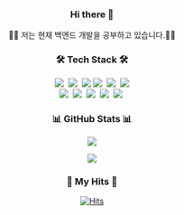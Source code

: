 <h3 align="center"> Hi there 👋 </h3>

<p align="center">
🧑‍💻 저는 현재 백엔드 개발을 공부하고 있습니다.👨‍💻
</p>

<h3 align="center">🛠 Tech Stack 🛠</h3>
<p align="center">
  <img src="https://img.shields.io/badge/java-%23007396.svg?&style=for-the-badge&logo=java&logoColor=white" />&nbsp
  <img src="https://img.shields.io/badge/javascript-%23F7DF1E.svg?&style=for-the-badge&logo=javascript&logoColor=black" />&nbsp
  <img src="https://img.shields.io/badge/jquery-%230769AD.svg?&style=for-the-badge&logo=jquery&logoColor=white" />
  <img src="https://img.shields.io/badge/html5-%23E34F26.svg?&style=for-the-badge&logo=html5&logoColor=white" />&nbsp
  <img src="https://img.shields.io/badge/css3-%231572B6.svg?&style=for-the-badge&logo=css3&logoColor=white" />&nbsp
  <img src="https://img.shields.io/badge/tailwind%20css-%2338B2AC.svg?&style=for-the-badge&logo=tailwind%20css&logoColor=white" /><br />
  <img src="https://img.shields.io/badge/vue.js-%234FC08D.svg?&style=for-the-badge&logo=vue.js&logoColor=white" />&nbsp
  <img src="https://img.shields.io/badge/bootstrap-%237952B3.svg?&style=for-the-badge&logo=bootstrap&logoColor=white" />&nbsp
  <img src="https://img.shields.io/badge/mysql-%234479A1.svg?&style=for-the-badge&logo=mysql&logoColor=white" />&nbsp
  <img src="https://img.shields.io/badge/spring-%236DB33F.svg?&style=for-the-badge&logo=spring&logoColor=white" />&nbsp
  <img src="https://img.shields.io/badge/docker-%232496ED.svg?&style=for-the-badge&logo=docker&logoColor=white" />&nbsp
</p>

<h3 align="center">📊 GitHub Stats 📊 </h3>
<p align="center"> 
	<img src="https://github-readme-stats.vercel.app/api?username=xotlr333&theme=vue&show_icons=true"/>
</p>
<p align="center"> 
  <img src="https://github-readme-stats.vercel.app/api/top-langs/?username=xotlr333&layout=compact" />
</p>

<h3 align="center">🎇 My Hits 🎇 </h3>

<div align=center>
  
[![Hits](https://hits.seeyoufarm.com/api/count/incr/badge.svg?url=https%3A%2F%2Fgithub.com%2Fysjang0926&count_bg=%23D7D265&title_bg=%23252222&icon=&icon_color=%23E7E7E7&title=hits&edge_flat=false)](https://hits.seeyoufarm.com)
  
